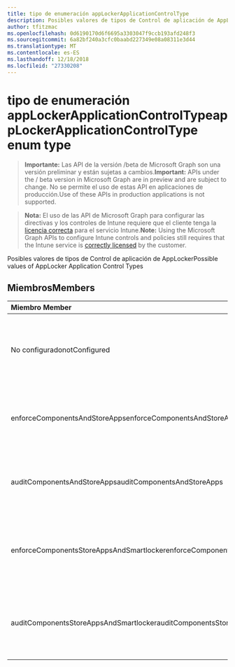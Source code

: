 ```yaml
---
title: tipo de enumeración appLockerApplicationControlType
description: Posibles valores de tipos de Control de aplicación de AppLocker
author: tfitzmac
ms.openlocfilehash: 0d6190170d6f6695a3303047f9ccb193afd248f3
ms.sourcegitcommit: 6a82bf240a3cfc0baabd227349e08a08311e3d44
ms.translationtype: MT
ms.contentlocale: es-ES
ms.lasthandoff: 12/18/2018
ms.locfileid: "27330208"
---
```

# <a name="applockerapplicationcontroltype-enum-type"></a><span data-ttu-id="36338-103">tipo de enumeración appLockerApplicationControlType</span><span class="sxs-lookup"><span data-stu-id="36338-103">appLockerApplicationControlType enum type</span></span>

> <span data-ttu-id="36338-104">**Importante:** Las API de la versión /beta de Microsoft Graph son una versión preliminar y están sujetas a cambios.</span><span class="sxs-lookup"><span data-stu-id="36338-104">**Important:** APIs under the / beta version in Microsoft Graph are in preview and are subject to change.</span></span> <span data-ttu-id="36338-105">No se permite el uso de estas API en aplicaciones de producción.</span><span class="sxs-lookup"><span data-stu-id="36338-105">Use of these APIs in production applications is not supported.</span></span>

> <span data-ttu-id="36338-106">**Nota:** El uso de las API de Microsoft Graph para configurar las directivas y los controles de Intune requiere que el cliente tenga la [licencia correcta](https://go.microsoft.com/fwlink/?linkid=839381) para el servicio Intune.</span><span class="sxs-lookup"><span data-stu-id="36338-106">**Note:** Using the Microsoft Graph APIs to configure Intune controls and policies still requires that the Intune service is [correctly licensed](https://go.microsoft.com/fwlink/?linkid=839381) by the customer.</span></span>

<span data-ttu-id="36338-107">Posibles valores de tipos de Control de aplicación de AppLocker</span><span class="sxs-lookup"><span data-stu-id="36338-107">Possible values of AppLocker Application Control Types</span></span>
## <a name="members"></a><span data-ttu-id="36338-108">Miembros</span><span class="sxs-lookup"><span data-stu-id="36338-108">Members</span></span>
|<span data-ttu-id="36338-109">Miembro	</span><span class="sxs-lookup"><span data-stu-id="36338-109">Member</span></span>|<span data-ttu-id="36338-110">Valor</span><span class="sxs-lookup"><span data-stu-id="36338-110">Value</span></span>|<span data-ttu-id="36338-111">Descripción</span><span class="sxs-lookup"><span data-stu-id="36338-111">Description</span></span>|
|:---|:---|:---|
|<span data-ttu-id="36338-112">No configurado</span><span class="sxs-lookup"><span data-stu-id="36338-112">notConfigured</span></span>|<span data-ttu-id="36338-113">0</span><span class="sxs-lookup"><span data-stu-id="36338-113">0</span></span>|<span data-ttu-id="36338-114">Valor predeterminado de dispositivo, no se ha seleccionado ningún tipo de Control de la aplicación.</span><span class="sxs-lookup"><span data-stu-id="36338-114">Device default value, no Application Control type selected.</span></span>|
|<span data-ttu-id="36338-115">enforceComponentsAndStoreApps</span><span class="sxs-lookup"><span data-stu-id="36338-115">enforceComponentsAndStoreApps</span></span>|<span data-ttu-id="36338-116">1</span><span class="sxs-lookup"><span data-stu-id="36338-116">1</span></span>|<span data-ttu-id="36338-117">Exigir la aplicación de las aplicaciones de componente y almacenamiento de Windows.</span><span class="sxs-lookup"><span data-stu-id="36338-117">Enforce Windows component and store apps.</span></span>|
|<span data-ttu-id="36338-118">auditComponentsAndStoreApps</span><span class="sxs-lookup"><span data-stu-id="36338-118">auditComponentsAndStoreApps</span></span>|<span data-ttu-id="36338-119">2</span><span class="sxs-lookup"><span data-stu-id="36338-119">2</span></span>|<span data-ttu-id="36338-120">Auditoría de aplicaciones de componente y almacenamiento de Windows.</span><span class="sxs-lookup"><span data-stu-id="36338-120">Audit Windows component and store apps.</span></span>|
|<span data-ttu-id="36338-121">enforceComponentsStoreAppsAndSmartlocker</span><span class="sxs-lookup"><span data-stu-id="36338-121">enforceComponentsStoreAppsAndSmartlocker</span></span>|<span data-ttu-id="36338-122">3</span><span class="sxs-lookup"><span data-stu-id="36338-122">3</span></span>|<span data-ttu-id="36338-123">Exigir la aplicación de componentes de Windows, almacenar aplicaciones y almacén inteligente.</span><span class="sxs-lookup"><span data-stu-id="36338-123">Enforce Windows components, store apps and smart locker.</span></span>|
|<span data-ttu-id="36338-124">auditComponentsStoreAppsAndSmartlocker</span><span class="sxs-lookup"><span data-stu-id="36338-124">auditComponentsStoreAppsAndSmartlocker</span></span>|<span data-ttu-id="36338-125">4</span><span class="sxs-lookup"><span data-stu-id="36338-125">4</span></span>|<span data-ttu-id="36338-126">Componentes de Windows de auditoría, almacenar aplicaciones y almacén inteligente.</span><span class="sxs-lookup"><span data-stu-id="36338-126">Audit Windows components, store apps and smart locker.</span></span>|





